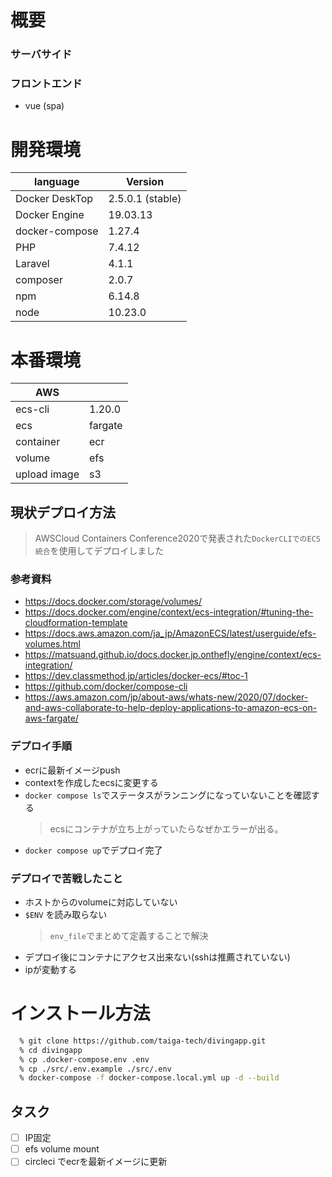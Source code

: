 # 概要
### サーバサイド
### フロントエンド
  - vue (spa)
# 開発環境
|language|Version|
|---|---|
|Docker DeskTop|2.5.0.1 (stable)|
|Docker Engine|19.03.13|
|docker-compose|1.27.4|
|PHP|7.4.12|
|Laravel|4.1.1|
|composer|2.0.7|
|npm|6.14.8|
|node|10.23.0|

# 本番環境
|AWS||
|--|--|
|ecs-cli|1.20.0|
|ecs|fargate|
|container|ecr|
|volume|efs|
|upload image|s3|

## 現状デプロイ方法
  > AWSCloud Containers Conference2020で発表された`DockerCLIでのECS統合`を使用してデプロイしました

### 参考資料
- https://docs.docker.com/storage/volumes/
- https://docs.docker.com/engine/context/ecs-integration/#tuning-the-cloudformation-template
- https://docs.aws.amazon.com/ja_jp/AmazonECS/latest/userguide/efs-volumes.html
- https://matsuand.github.io/docs.docker.jp.onthefly/engine/context/ecs-integration/
- https://dev.classmethod.jp/articles/docker-ecs/#toc-1
- https://github.com/docker/compose-cli
- https://aws.amazon.com/jp/about-aws/whats-new/2020/07/docker-and-aws-collaborate-to-help-deploy-applications-to-amazon-ecs-on-aws-fargate/

### デプロイ手順
- ecrに最新イメージpush
- contextを作成したecsに変更する
- `docker compose ls`でステータスがランニングになっていないことを確認する
  > ecsにコンテナが立ち上がっていたらなぜかエラーが出る。
- `docker compose up`でデプロイ完了

### デプロイで苦戦したこと
- ホストからのvolumeに対応していない
- `$ENV` を読み取らない
  > `env_file`でまとめて定義することで解決
- デプロイ後にコンテナにアクセス出来ない(sshは推薦されていない)
- ipが変動する


# インストール方法
```bash
  % git clone https://github.com/taiga-tech/divingapp.git
  % cd divingapp
  % cp .docker-compose.env .env
  % cp ./src/.env.example ./src/.env
  % docker-compose -f docker-compose.local.yml up -d --build
```

<!--
# CricleCIの動き
![](https://user-images.githubusercontent.com/67569270/96187946-d2ad5880-0f78-11eb-8eae-fb99a7af7cc7.png)
-->

## タスク
- [ ] IP固定
- [ ] efs volume mount
- [ ] circleci でecrを最新イメージに更新
